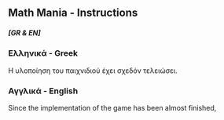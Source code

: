 ## Math Mania - Instructions ##

##### [GR & EN]

### Ελληνικά - Greek
Η υλοποίηση του παιχνιδιού έχει σχεδόν τελειώσει. 

### Αγγλικά - English
Since the implementation of the game has been almost finished, 

